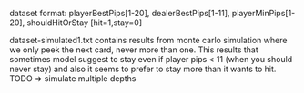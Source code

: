 dataset format:
playerBestPips[1-20], dealerBestPips[1-11], playerMinPips[1-20], shouldHitOrStay [hit=1,stay=0]

dataset-simulated1.txt contains results from monte carlo simulation where we only peek the next card, never more than one. This results that sometimes model suggest to stay even if player pips < 11 (when you should never stay) and also it seems to prefer to stay more than it wants to hit. TODO => simulate multiple depths

